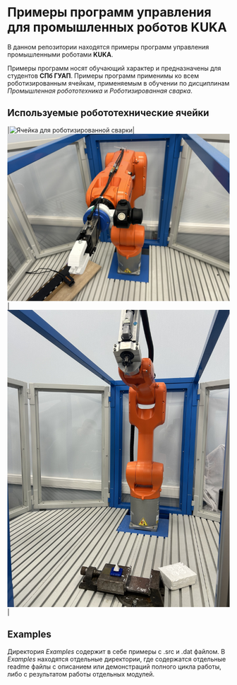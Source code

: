 # Примеры программ управления для промышленных роботов KUKA

В данном репозитории находятся примеры программ управления промышленными роботами **KUKA**. 

Примеры программ носят обучающий характер и предназначены для студентов **СПб ГУАП**. Примеры программ применимы ко всем роботизированным ячейкам, применяемым в обучении по дисциплинам *Промышленная робототехника* и *Роботизированная сварка*.

## Используемые робототехнические ячейки
|![Ячейка для роботизированной сварки](media/photos/kr8-arc.JPG "Сварочная ячейка")|![Ячейка для паллетирования](media/photos/kr10-pallette.JPG "Ячейка для паллетирования")|![Ячейка для фрезеровки](media/photos/kr10-frez.JPG "Ячейка для фрезеровки")|

## Examples

Директория *Examples* содержит в себе примеры с .src и .dat файлом. В *Examples* находятся отдельные директории, где содержатся отдельные readme файлы с описанием или демонстраций полного цикла работы, либо с результатом работы отдельных модулей.


